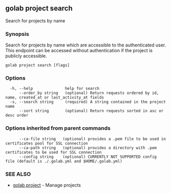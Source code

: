 ## golab project search

Search for projects by name

### Synopsis


Search for projects by name which are accessible to the authenticated user. This endpoint can be accessed without authentication if the project is publicly accessible.

```
golab project search [flags]
```

### Options

```
  -h, --help              help for search
      --order_by string   (optional) Return requests ordered by id, name, created_at or last_activity_at fields
  -s, --search string     (required) A string contained in the project name
      --sort string       (optional) Return requests sorted in asc or desc order
```

### Options inherited from parent commands

```
      --ca-file string   (optional) provides a .pem file to be used in certificates pool for SSL connection
      --ca-path string   (optional) provides a directory with .pem certificates to be used for SSL connection
      --config string    (optional) CURRENTLY NOT SUPPORTED config file (default is ./.golab.yml and $HOME/.golab.yml)
```

### SEE ALSO
* [golab project](golab_project.md)	 - Manage projects

